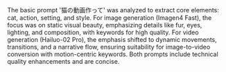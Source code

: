 The basic prompt '猫の動画作って' was analyzed to extract core elements: cat, action, setting, and style. For image generation (Imagen4 Fast), the focus was on static visual beauty, emphasizing details like fur, eyes, lighting, and composition, with keywords for high quality. For video generation (Hailuo-02 Pro), the emphasis shifted to dynamic movements, transitions, and a narrative flow, ensuring suitability for image-to-video conversion with motion-centric keywords. Both prompts include technical quality enhancements and are concise.